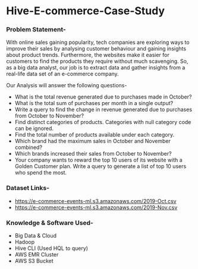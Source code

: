 # Hive-E-commerce-Case-Study

### Problem Statement-
With online sales gaining popularity, tech companies are exploring ways to improve their sales by analysing customer behaviour and gaining insights about product trends. Furthermore, the websites make it easier for customers to find the products they require without much scavenging. So, as a big data analyst, our job is to extract data and gather insights from a real-life data set of an e-commerce company.

Our Analysis will answer the following questions-
- What is the total revenue generated due to purchases made in October?
- What is the total sum of purchases per month in a single output?
- Write a query to find the change in revenue generated due to purchases from October to November?
- Find distinct categories of products. Categories with null category code can be ignored.
- Find the total number of products available under each category.
- Which brand had the maximum sales in October and November combined?
- Which brands increased their sales from October to November?
- Your company wants to reward the top 10 users of its website with a Golden Customer plan. Write a query to generate a list of top 10 users who spend the most.

### Dataset Links-
- https://e-commerce-events-ml.s3.amazonaws.com/2019-Oct.csv
- https://e-commerce-events-ml.s3.amazonaws.com/2019-Nov.csv

### Knowledge & Software Used-
- Big Data & Cloud
- Hadoop 
- Hive CLI (Used HQL to query)
- AWS EMR Cluster
- AWS S3 Bucket
